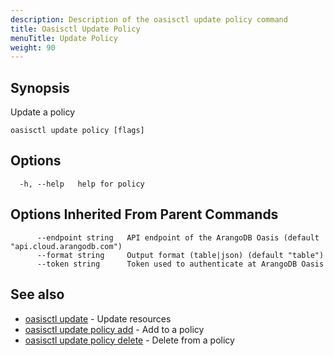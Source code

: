 ```yaml
---
description: Description of the oasisctl update policy command
title: Oasisctl Update Policy
menuTitle: Update Policy
weight: 90
---
```

## Synopsis
Update a policy

```
oasisctl update policy [flags]
```

## Options
```
  -h, --help   help for policy
```

## Options Inherited From Parent Commands
```
      --endpoint string   API endpoint of the ArangoDB Oasis (default "api.cloud.arangodb.com")
      --format string     Output format (table|json) (default "table")
      --token string      Token used to authenticate at ArangoDB Oasis
```

## See also
* [oasisctl update](_index.md)	 - Update resources
* [oasisctl update policy add](update-policy-add.md)	 - Add to a policy
* [oasisctl update policy delete](update-policy-delete.md)	 - Delete from a policy


